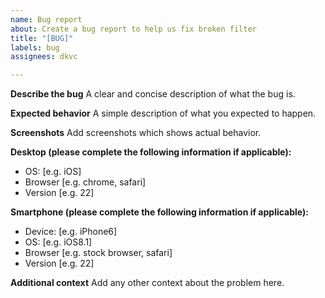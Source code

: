 ```yaml
---
name: Bug report
about: Create a bug report to help us fix broken filter
title: "[BUG]"
labels: bug
assignees: dkvc

---
```


**Describe the bug**
A clear and concise description of what the bug is.

**Expected behavior**
A simple description of what you expected to happen.

**Screenshots**
Add screenshots which shows actual behavior.

**Desktop (please complete the following information if applicable):**
 - OS: [e.g. iOS]
 - Browser [e.g. chrome, safari]
 - Version [e.g. 22]

**Smartphone (please complete the following information if applicable):**
 - Device: [e.g. iPhone6]
 - OS: [e.g. iOS8.1]
 - Browser [e.g. stock browser, safari]
 - Version [e.g. 22]

**Additional context**
Add any other context about the problem here.
